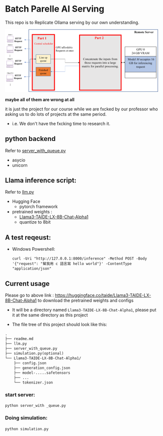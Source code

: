 # Batch Parelle AI Serving

This repo is to Replicate Ollama serving by our own understanding.


<img src="./overall.png">

**maybe all of them are wrong at all**

it is just the project for our course while we are fxcked by our professor who asking us to do lots of projects at the same period.
  - i.e. We don't have the fxcking time to research it.

## python backend 
Refer to [server_with_queue.py](./server_with_queue.py)
  - asycio
  - unicorn

## Llama inference script:
Refer to [llm.py](./llm.py)
  - Hugging Face
    - pytorch framework
  - pretrained weights : 
    - [Llama3-TAIDE-LX-8B-Chat-Alpha1](https://huggingface.co/taide/Llama3-TAIDE-LX-8B-Chat-Alpha1) 
    - quantize to 8bit
     

## A test reqeust:
- Windows Powershell:
  ```
  curl -Uri "http://127.0.0.1:8000/inference" -Method POST -Body '{"request": "幫我用 c 語言寫 hello world"}' -ContentType "application/json"
  ```

## Current usage
Please go to above link : https://huggingface.co/taide/Llama3-TAIDE-LX-8B-Chat-Alpha1 to download the pretrained weights and configs
- It will be a directory named ```Llama3-TAIDE-LX-8B-Chat-Alpha1```, please put it at the same directory as this project

-  The file tree of this project should look like this:
  ```
  .
  ├── readme.md
  ├── llm.py
  ├── server_with_queue.py
  ├── simulation.py(optional)
  └── Llama3-TAIDE-LX-8B-Chat-Alpha1/
      ├── config.json
      ├── generation_config.json
      ├── model-.....safetensors
      ├── ...
      └── tokenizer.json
  ```

### start server: 
```python server_with _queue.py```

### Doing simulation:
```python simulation.py``` 